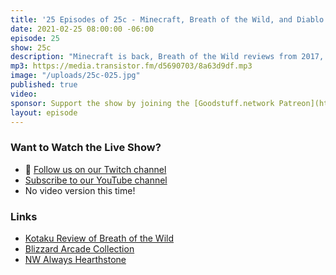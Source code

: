 ```yaml
---
title: '25 Episodes of 25c - Minecraft, Breath of the Wild, and Diablo!'
date: 2021-02-25 08:00:00 -06:00
episode: 25
show: 25c
description: "Minecraft is back, Breath of the Wild reviews from 2017, Nintendo Direct updates, and BlizzConline thoughts."
mp3: https://media.transistor.fm/d5690703/8a63d9df.mp3
image: "/uploads/25c-025.jpg"
published: true
video:
sponsor: Support the show by joining the [Goodstuff.network Patreon](https://www.patreon.com/goodstuff)
layout: episode
---
```


### Want to Watch the Live Show?

* 💙 [Follow us on our Twitch channel](https://goodstuff.network/twitch/)
* [Subscribe to our YouTube channel](https://www.youtube.com/user/goodstuffdotfm?sub_confirmation=1)
* No video version this time!

### Links

- [Kotaku Review of Breath of the Wild](https://kotaku.com/the-legend-of-zelda-breath-of-the-wild-the-kotaku-rev-1792885174)
- [Blizzard Arcade Collection](https://news.blizzard.com/en-us/blizzard/23617535/relive-the-legacy-announcing-the-blizzard-arcade-collection)
- [NW Always Hearthstone](https://playhearthstone.com/en-us/blog/23620129/)